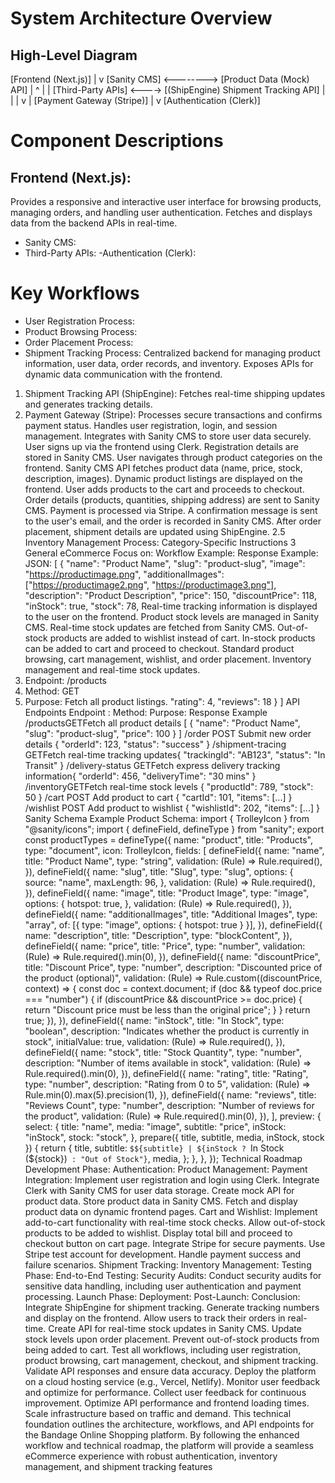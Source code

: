# System Architecture Overview
## High-Level Diagram


[Frontend (Next.js)]
|
v
[Sanity CMS] <--------> [Product Data (Mock) API]
| ^
| |
[Third-Party APIs] <----> [(ShipEngine) Shipment Tracking API]
| |
| v
| [Payment Gateway (Stripe)]
|
v
[Authentication (Clerk)]


# Component Descriptions


## Frontend (Next.js):
Provides a responsive and interactive user interface for browsing products, managing orders, and
handling user authentication.
Fetches and displays data from the backend APIs in real-time.


- Sanity CMS:
- Third-Party APIs:
 -Authentication (Clerk):
# Key Workflows
- User Registration
Process:
- Product Browsing
Process:
- Order Placement
Process:
- Shipment Tracking
Process:
Centralized backend for managing product information, user data, order records, and inventory.
Exposes APIs for dynamic data communication with the frontend.
1. Shipment Tracking API (ShipEngine): Fetches real-time shipping updates and generates tracking
details.
2. Payment Gateway (Stripe): Processes secure transactions and confirms payment status.
Handles user registration, login, and session management.
Integrates with Sanity CMS to store user data securely.
User signs up via the frontend using Clerk.
Registration details are stored in Sanity CMS.
User navigates through product categories on the frontend.
Sanity CMS API fetches product data (name, price, stock, description, images).
Dynamic product listings are displayed on the frontend.
User adds products to the cart and proceeds to checkout.
Order details (products, quantities, shipping address) are sent to Sanity CMS.
Payment is processed via Stripe.
A confirmation message is sent to the user's email, and the order is recorded in Sanity CMS.
After order placement, shipment details are updated using ShipEngine.
2.5 Inventory Management
Process:
Category-Specific Instructions
3 General eCommerce
Focus on:
Workflow Example:
Response Example:
JSON:
[
{
"name": "Product Name",
"slug": "product-slug",
"image": "https://productimage.png",
"additionalImages": ["https://productimage2.png", "https://productimage3.png"],
"description": "Product Description",
"price": 150,
"discountPrice": 118,
"inStock": true,
"stock": 78,
Real-time tracking information is displayed to the user on the frontend.
Product stock levels are managed in Sanity CMS.
Real-time stock updates are fetched from Sanity CMS.
Out-of-stock products are added to wishlist instead of cart.
In-stock products can be added to cart and proceed to checkout.
Standard product browsing, cart management, wishlist, and order placement.
Inventory management and real-time stock updates.
1. Endpoint: /products
2. Method: GET
3. Purpose: Fetch all product listings.
"rating": 4,
"reviews": 18
}
]
API Endpoints
Endpoint : Method: Purpose: Response Example
/productsGETFetch all product details [ { "name": "Product Name", "slug": "product-slug", "price": 100 } ]
/order POST Submit new order details { "orderId": 123, "status": "success" }
/shipment-tracing GETFetch real-time tracking updates{ "trackingId": "AB123", "status": "In Transit" }
/delivery-status GETFetch express delivery tracking information{ "orderId": 456, "deliveryTime": "30 mins" }
/inventoryGETFetch real-time stock levels { "productId": 789, "stock": 50 }
/cart POST Add product to cart { "cartId": 101, "items": [...] }
/wishlist POST Add product to wishlist { "wishlistId": 202, "items": [...] }
Sanity Schema Example
Product Schema:
import { TrolleyIcon } from "@sanity/icons";
import { defineField, defineType } from "sanity";
export const productTypes = defineType({
name: "product",
title: "Products",
type: "document",
icon: TrolleyIcon,
fields: [
defineField({
name: "name",
title: "Product Name",
type: "string",
validation: (Rule) => Rule.required(),
}),
defineField({
name: "slug",
title: "Slug",
type: "slug",
options: {
source: "name",
maxLength: 96,
},
validation: (Rule) => Rule.required(),
}),
defineField({
name: "image",
title: "Product Image",
type: "image",
options: {
hotspot: true,
},
validation: (Rule) => Rule.required(),
}),
defineField({
name: "additionalImages",
title: "Additional Images",
type: "array",
of: [{ type: "image", options: { hotspot: true } }],
}),
defineField({
name: "description",
title: "Description",
type: "blockContent",
}),
defineField({
name: "price",
title: "Price",
type: "number",
validation: (Rule) => Rule.required().min(0),
}),
defineField({
name: "discountPrice",
title: "Discount Price",
type: "number",
description: "Discounted price of the product (optional)",
validation: (Rule) =>
Rule.custom((discountPrice, context) => {
const doc = context.document;
if (doc && typeof doc.price === "number") {
if (discountPrice && discountPrice >= doc.price) {
return "Discount price must be less than the original price";
}
}
return true;
}),
}),
defineField({
name: "inStock",
title: "In Stock",
type: "boolean",
description: "Indicates whether the product is currently in stock",
initialValue: true,
validation: (Rule) => Rule.required(),
}),
defineField({
name: "stock",
title: "Stock Quantity",
type: "number",
description: "Number of items available in stock",
validation: (Rule) => Rule.required().min(0),
}),
defineField({
name: "rating",
title: "Rating",
type: "number",
description: "Rating from 0 to 5",
validation: (Rule) => Rule.min(0).max(5).precision(1),
}),
defineField({
name: "reviews",
title: "Reviews Count",
type: "number",
description: "Number of reviews for the product",
validation: (Rule) => Rule.required().min(0),
}),
],
preview: {
select: {
title: "name",
media: "image",
subtitle: "price",
inStock: "inStock",
stock: "stock",
},
prepare({ title, subtitle, media, inStock, stock }) {
return {
title,
subtitle: `$${subtitle} | ${inStock ? `In Stock (${stock})` : "Out of Stock"}`,
media,
};
},
},
});
Technical Roadmap
Development Phase:
Authentication:
Product Management:
Payment Integration:
Implement user registration and login using Clerk.
Integrate Clerk with Sanity CMS for user data storage.
Create mock API for product data.
Store product data in Sanity CMS.
Fetch and display product data on dynamic frontend pages.
Cart and Wishlist:
Implement add-to-cart functionality with real-time stock checks.
Allow out-of-stock products to be added to wishlist.
Display total bill and proceed to checkout button on cart page.
Integrate Stripe for secure payments.
Use Stripe test account for development.
Handle payment success and failure scenarios.
Shipment Tracking:
Inventory Management:
Testing Phase:
End-to-End Testing:
Security Audits:
Conduct security audits for sensitive data handling, including user authentication and payment processing.
Launch Phase:
Deployment:
Post-Launch:
Conclusion:
Integrate ShipEngine for shipment tracking.
Generate tracking numbers and display on the frontend.
Allow users to track their orders in real-time.
Create API for real-time stock updates in Sanity CMS.
Update stock levels upon order placement.
Prevent out-of-stock products from being added to cart.
Test all workflows, including user registration, product browsing, cart management, checkout, and
shipment tracking.
Validate API responses and ensure data accuracy.
Deploy the platform on a cloud hosting service (e.g., Vercel, Netlify).
Monitor user feedback and optimize for performance.
Collect user feedback for continuous improvement.
Optimize API performance and frontend loading times.
Scale infrastructure based on traffic and demand.
This technical foundation outlines the architecture, workflows, and API endpoints for the Bandage Online
Shopping platform. By following the enhanced workflow and technical roadmap, the platform will provide a
seamless eCommerce experience with robust authentication, inventory management, and shipment tracking
features
